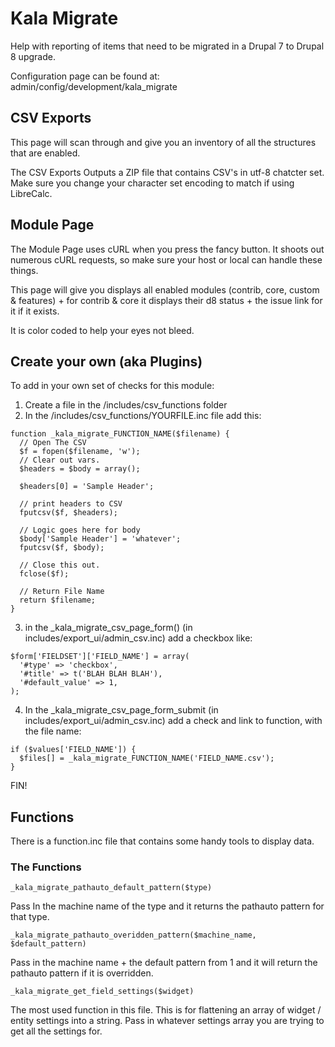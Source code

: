 # Kala Migrate

Help with reporting of items that need to be migrated in a Drupal 7 to Drupal 8 upgrade.

Configuration page can be found at: admin/config/development/kala_migrate

## CSV Exports

This page will scan through and give you an inventory of all the structures that are enabled.

The CSV Exports Outputs a ZIP file that contains CSV's in utf-8 chatcter set.  Make sure you change your character set encoding to match if using LibreCalc.

## Module Page

The Module Page uses cURL when you press the fancy button.  It shoots out numerous cURL requests, so make sure your host or local can handle these things.

This page will give you displays all enabled modules (contrib, core, custom & features) + for contrib & core it displays their d8 status + the issue link for it if it exists.

It is color coded to help your eyes not bleed.

## Create your own (aka Plugins)

To add in your own set of checks for this module:

1. Create a file in the /includes/csv_functions folder
2. In the /includes/csv_functions/YOURFILE.inc file add this:

```
function _kala_migrate_FUNCTION_NAME($filename) {
  // Open The CSV
  $f = fopen($filename, 'w');
  // Clear out vars.
  $headers = $body = array();

  $headers[0] = 'Sample Header';

  // print headers to CSV
  fputcsv($f, $headers);

  // Logic goes here for body
  $body['Sample Header'] = 'whatever';
  fputcsv($f, $body);

  // Close this out.
  fclose($f);

  // Return File Name
  return $filename;
}
```

3. in the _kala_migrate_csv_page_form() (in includes/export_ui/admin_csv.inc) add a checkbox like:
```
$form['FIELDSET']['FIELD_NAME'] = array(
  '#type' => 'checkbox',
  '#title' => t('BLAH BLAH BLAH'),
  '#default_value' => 1,
);
```

4. In the _kala_migrate_csv_page_form_submit (in includes/export_ui/admin_csv.inc) add a check and link to function, with the file name:
```
if ($values['FIELD_NAME']) {
  $files[] = _kala_migrate_FUNCTION_NAME('FIELD_NAME.csv');
}
```

FIN!

## Functions

There is a function.inc file that contains some handy tools to display data.

### The Functions

```
_kala_migrate_pathauto_default_pattern($type)
```
Pass In the machine name of the type and it returns the pathauto pattern for that type.

```
_kala_migrate_pathauto_overidden_pattern($machine_name, $default_pattern)
```
Pass in the machine name + the default pattern from 1 and it will return the pathauto pattern if it is overridden.

```
_kala_migrate_get_field_settings($widget)
```
The most used function in this file.  This is for flattening an array of widget / entity settings into a string.  Pass in whatever settings array you are trying to get all the settings for.

